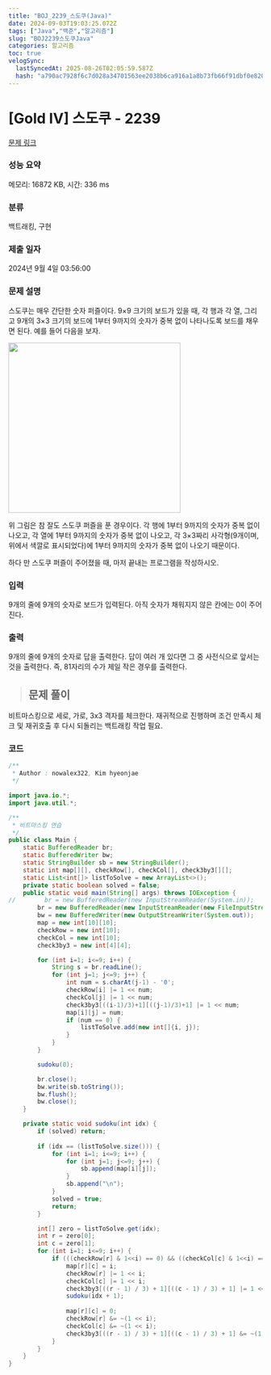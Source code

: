 ```yaml
---
title: "BOJ_2239_스도쿠(Java)"
date: 2024-09-03T19:03:25.072Z
tags: ["Java","백준","알고리즘"]
slug: "BOJ2239스도쿠Java"
categories: 알고리즘
toc: true
velogSync:
  lastSyncedAt: 2025-08-26T02:05:59.587Z
  hash: "a790ac7928f6c7d028a34701563ee2038b6ca916a1a8b73fb66f91dbf0e820d4"
---
```


# [Gold IV] 스도쿠 - 2239 

[문제 링크](https://www.acmicpc.net/problem/2239) 

### 성능 요약

메모리: 16872 KB, 시간: 336 ms

### 분류

백트래킹, 구현

### 제출 일자

2024년 9월 4일 03:56:00

### 문제 설명

<p>스도쿠는 매우 간단한 숫자 퍼즐이다. 9×9 크기의 보드가 있을 때, 각 행과 각 열, 그리고 9개의 3×3 크기의 보드에 1부터 9까지의 숫자가 중복 없이 나타나도록 보드를 채우면 된다. 예를 들어 다음을 보자.</p>

<p><img alt="" height="337" src="https://www.acmicpc.net/JudgeOnline/upload/201008/sdk.png" width="341"></p>

<p>위 그림은 참 잘도 스도쿠 퍼즐을 푼 경우이다. 각 행에 1부터 9까지의 숫자가 중복 없이 나오고, 각 열에 1부터 9까지의 숫자가 중복 없이 나오고, 각 3×3짜리 사각형(9개이며, 위에서 색깔로 표시되었다)에 1부터 9까지의 숫자가 중복 없이 나오기 때문이다.</p>

<p>하다 만 스도쿠 퍼즐이 주어졌을 때, 마저 끝내는 프로그램을 작성하시오.</p>

### 입력 

 <p>9개의 줄에 9개의 숫자로 보드가 입력된다. 아직 숫자가 채워지지 않은 칸에는 0이 주어진다.</p>

### 출력 

 <p>9개의 줄에 9개의 숫자로 답을 출력한다. 답이 여러 개 있다면 그 중 사전식으로 앞서는 것을 출력한다. 즉, 81자리의 수가 제일 작은 경우를 출력한다.</p>


> ## 문제 풀이

비트마스킹으로 세로, 가로, 3x3 격자를 체크한다.
재귀적으로 진행하며 조건 만족시 체크 및 재귀호출 후 다시 되돌리는 백트래킹 작업 필요.

### 코드
```java
/**
 * Author : nowalex322, Kim hyeonjae
 */

import java.io.*;
import java.util.*;

/**
 * 비트마스킹 연습
 */
public class Main {
	static BufferedReader br;
	static BufferedWriter bw;
	static StringBuilder sb = new StringBuilder();
	static int map[][], checkRow[], checkCol[], check3by3[][];
    static List<int[]> listToSolve = new ArrayList<>();
    private static boolean solved = false;
    public static void main(String[] args) throws IOException {
//        br = new BufferedReader(new InputStreamReader(System.in));
        br = new BufferedReader(new InputStreamReader(new FileInputStream("input.txt")));
        bw = new BufferedWriter(new OutputStreamWriter(System.out));
        map = new int[10][10];
        checkRow = new int[10];
        checkCol = new int[10];
        check3by3 = new int[4][4];

        for (int i=1; i<=9; i++) {
            String s = br.readLine();
            for (int j=1; j<=9; j++) {
                int num = s.charAt(j-1) - '0';
                checkRow[i] |= 1 << num;
                checkCol[j] |= 1 << num;
                check3by3[((i-1)/3)+1][((j-1)/3)+1] |= 1 << num;
                map[i][j] = num;
                if (num == 0) {
                	listToSolve.add(new int[]{i, j});
                }
            }
        }

        sudoku(0);

        br.close();
        bw.write(sb.toString());
        bw.flush();
        bw.close();
    }

    private static void sudoku(int idx) {
        if (solved) return;
        
        if (idx == (listToSolve.size())) {
            for (int i=1; i<=9; i++) {
                for (int j=1; j<=9; j++) {
                    sb.append(map[i][j]);
                }
                sb.append("\n");
            }
            solved = true;
            return;
        }

        int[] zero = listToSolve.get(idx);
        int r = zero[0];
        int c = zero[1];
        for (int i=1; i<=9; i++) {
            if (((checkRow[r] & 1<<i) == 0) && ((checkCol[c] & 1<<i) == 0) && ((check3by3[((r-1)/3)+1][((c-1)/3)+1] & 1<<i) == 0)) {
                map[r][c] = i;
                checkRow[r] |= 1 << i;
                checkCol[c] |= 1 << i;
                check3by3[((r - 1) / 3) + 1][((c - 1) / 3) + 1] |= 1 << i;
                sudoku(idx + 1);
                
                map[r][c] = 0;
                checkRow[r] &= ~(1 << i);
                checkCol[c] &= ~(1 << i);
                check3by3[((r - 1) / 3) + 1][((c - 1) / 3) + 1] &= ~(1 << i);
            }
        }
    }
}
```